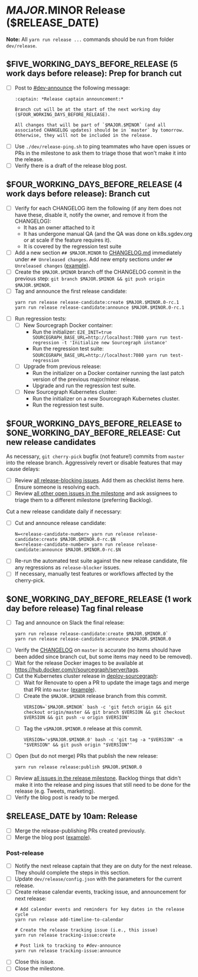 <!--
DO NOTE COPY THIS ISSUE TEMPLATE MANUALLY. Use `yarn run release tracking-issue:create` from the
`dev/release` directory in the main repository to create a release tracking issue, instead.

Arguments:
- $MAJOR
- $MINOR
- $RELEASE_DATE
- $FIVE_WORKING_DAYS_BEFORE_RELEASE
- $FOUR_WORKING_DAYS_BEFORE_RELEASE
- $ONE_WORKING_DAY_BEFORE_RELEASE
-->

# $MAJOR.$MINOR Release ($RELEASE_DATE)

**Note:** All `yarn run release ...` commands should be run from folder `dev/release`.

## $FIVE_WORKING_DAYS_BEFORE_RELEASE (5 work days before release): Prep for branch cut

- [ ] Post to [#dev-announce](https://app.slack.com/client/T02FSM7DL/C0EPTDE9L) the following message:
  ```
  :captain: *Release captain announcement:*

  Branch cut will be at the start of the next working day ($FOUR_WORKING_DAYS_BEFORE_RELEASE).

  All changes that will be part of `$MAJOR.$MINOR` (and all associated CHANGELOG updates) should be in `master` by tomorrow. Otherwise, they will not be included in the release.
  ```
- [ ] Use `./dev/release-ping.sh` to ping teammates who have open issues or PRs in the milestone to
  ask them to triage those that won't make it into the release.
- [ ] Verify there is a draft of the release blog post.

## $FOUR_WORKING_DAYS_BEFORE_RELEASE (4 work days before release): Branch cut

- [ ] Verify for each CHANGELOG item the following (if any item does not have these, disable it,
  notify the owner, and remove it from the CHANGELOG):
  - It has an owner attached to it
  - It has undergone manual QA (and the QA was done on k8s.sgdev.org or at scale if the feature requires it).
  - It is covered by the regression test suite
- [ ] Add a new section `## $MAJOR.MINOR` to [CHANGELOG.md](https://github.com/sourcegraph/sourcegraph/blob/master/CHANGELOG.md#unreleased) immediately under `## Unreleased changes`. Add new empty sections under `## Unreleased changes` ([example](https://github.com/sourcegraph/sourcegraph/pull/2323)).
- [ ] Create the `$MAJOR.$MINOR` branch off the CHANGELOG commit in the previous step: `git branch $MAJOR.$MINOR && git push origin $MAJOR.$MINOR`.
- [ ] Tag and announce the first release candidate:
  ```
  yarn run release release-candidate:create $MAJOR.$MINOR.0-rc.1
  yarn run release release-candidate:announce $MAJOR.$MINOR.0-rc.1
  ```
- [ ] Run regression tests:
  - [ ] New Sourcegraph Docker container:
    - Run the initializer: `E2E_INIT=true SOURCEGRAPH_BASE_URL=http://localhost:7080 yarn run test-regression -t 'Initialize new Sourcegraph instance'`
    - Run the regression test suite: `SOURCEGRAPH_BASE_URL=http://localhost:7080 yarn run test-regression`
  - [ ] Upgrade from previous release:
    - Run the initializer on a Docker container running the last patch version of the previous major/minor release.
    - Upgrade and run the regression test suite.
  - [ ] New Sourcegraph Kubernetes cluster:
    - Run the initializer on a new Sourcegraph Kubernetes cluster.
    - Run the regression test suite.

## $FOUR_WORKING_DAYS_BEFORE_RELEASE to $ONE_WORKING_DAY_BEFORE_RELEASE: Cut new release candidates

As necessary, `git cherry-pick` bugfix (not feature!) commits from `master` into the release branch.
Aggressively revert or disable features that may cause delays:

- [ ] Review [all release-blocking issues](https://github.com/issues?utf8=%E2%9C%93&q=is%3Aopen+is%3Aissue+archived%3Afalse+org%3Asourcegraph+label%3Arelease-blocker). Add them as checklist items here. Ensure someone is resolving each.
- [ ] Review [all other open issues in the milestone](https://github.com/issues?utf8=%E2%9C%93&q=is%3Aopen+is%3Aissue+archived%3Afalse+org%3Asourcegraph+-label%3Arelease-blocker+milestone%3A$MAJOR.$MINOR) and ask assignees to triage them to a different milestone (preferring Backlog).

Cut a new release candidate daily if necessary:

- [ ] Cut and announce release candidate:
  ```
  N=<release-candidate-number> yarn run release release-candidate:create $MAJOR.$MINOR.0-rc.$N
  N=<release-candidate-number> yarn run release release-candidate:announce $MAJOR.$MINOR.0-rc.$N
  ```
- [ ] Re-run the automated test suite against the new release candidate, file any regressions as
  `release-blocker` issues.
- [ ] If necessary, manually test features or workflows affected by the cherry-pick.

## $ONE_WORKING_DAY_BEFORE_RELEASE (1 work day before release) Tag final release

- [ ] Tag and announce on Slack the final release:
  ```
  yarn run release release-candidate:create $MAJOR.$MINOR.0`
  yarn run release release-candidate:announce $MAJOR.$MINOR.0
  ```
- [ ] Verify the [CHANGELOG](https://github.com/sourcegraph/sourcegraph/blob/master/CHANGELOG.md) on
  `master` is accurate (no items should have been added since branch cut, but some items may need to
  be removed).
- [ ] Wait for the release Docker images to be available at https://hub.docker.com/r/sourcegraph/server/tags.
- [ ] Cut the Kubernetes cluster release in [deploy-sourcegraph](https://github.com/sourcegraph/deploy-sourcegraph):
    - [ ] Wait for Renovate to open a PR to update the image tags and merge that PR into `master` ([example](https://github.com/sourcegraph/deploy-sourcegraph/pull/199)).
    - [ ] Create the `$MAJOR.$MINOR` release branch from this commit.
      ```
      VERSION=`$MAJOR.$MINOR` bash -c 'git fetch origin && git checkout origin/master && git branch $VERSION && git checkout $VERSION && git push -u origin $VERSION'
      ```
    - [ ] Tag the `v$MAJOR.$MINOR.0` release at this commit.
        ```
        VERSION='v$MAJOR.$MINOR.0' bash -c 'git tag -a "$VERSION" -m "$VERSION" && git push origin "$VERSION"'
        ```
- [ ] Open (but do not merge) PRs that publish the new release:
  ```
  yarn run release release:publish $MAJOR.$MINOR.0
  ```
- [ ] Review [all issues in the release milestone](https://github.com/issues?utf8=%E2%9C%93&q=is%3Aopen+is%3Aissue+archived%3Afalse+org%3Asourcegraph+milestone%3A$MAJOR.$MINOR). Backlog things that didn't make it into the release and ping issues that still need to be done for the release (e.g. Tweets, marketing).
- [ ] Verify the blog post is ready to be merged.

## $RELEASE_DATE by 10am: Release

- [ ] Merge the release-publishing PRs created previously.
- [ ] Merge the blog post ([example](https://github.com/sourcegraph/about/pull/83)).

### Post-release

- [ ] Notify the next release captain that they are on duty for the next release. They should complete the steps in this section.
- [ ] Update `dev/release/config.json` with the parameters for the current release.
- [ ] Create release calendar events, tracking issue, and announcement for next release:
  ```
  # Add calendar events and reminders for key dates in the release cycle
  yarn run release add-timeline-to-calendar

  # Create the release tracking issue (i.e., this issue)
  yarn run release tracking-issue:create

  # Post link to tracking to #dev-announce
  yarn run release tracking-issue:announce
  ```
- [ ] Close this issue.
- [ ] Close the milestone.
